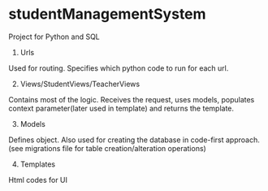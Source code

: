 # studentManagementSystem
Project for Python and SQL

1. Urls

Used for routing. Specifies which python code to run for each url.

2. Views/StudentViews/TeacherViews

Contains most of the logic. Receives the request, uses models, populates context parameter(later used in template) and returns the template.

3. Models

Defines object. Also used for creating the database in code-first approach. (see migrations file for table creation/alteration operations)

4. Templates

Html codes for UI

